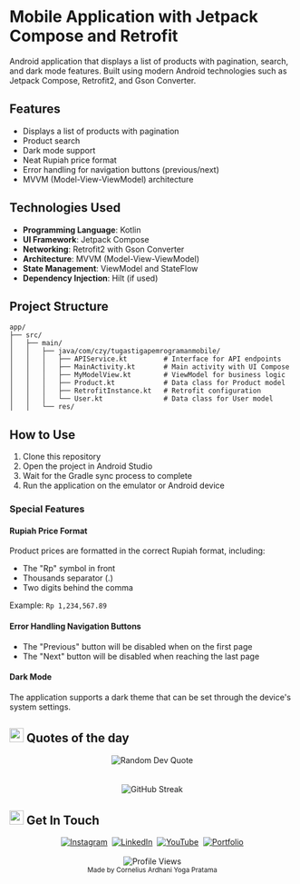 # Mobile Application with Jetpack Compose and Retrofit

Android application that displays a list of products with pagination, search, and dark mode features. Built using modern Android technologies such as Jetpack Compose, Retrofit2, and Gson Converter.

## Features

- Displays a list of products with pagination
- Product search
- Dark mode support
- Neat Rupiah price format
- Error handling for navigation buttons (previous/next)
- MVVM (Model-View-ViewModel) architecture

## Technologies Used

- **Programming Language**: Kotlin
- **UI Framework**: Jetpack Compose
- **Networking**: Retrofit2 with Gson Converter
- **Architecture**: MVVM (Model-View-ViewModel)
- **State Management**: ViewModel and StateFlow
- **Dependency Injection**: Hilt (if used)

## Project Structure

```
app/
├── src/
│   ├── main/
│   │   ├── java/com/czy/tugastigapemrogramanmobile/
│   │   │   ├── APIService.kt         # Interface for API endpoints
│   │   │   ├── MainActivity.kt       # Main activity with UI Compose
│   │   │   ├── MyModelView.kt        # ViewModel for business logic
│   │   │   ├── Product.kt            # Data class for Product model
│   │   │   ├── RetrofitInstance.kt   # Retrofit configuration
│   │   │   └── User.kt               # Data class for User model
│   │   └── res/
```

## How to Use

1. Clone this repository
2. Open the project in Android Studio
3. Wait for the Gradle sync process to complete
4. Run the application on the emulator or Android device

### Special Features

#### Rupiah Price Format
Product prices are formatted in the correct Rupiah format, including:
- The "Rp" symbol in front
- Thousands separator (.)
- Two digits behind the comma

Example: `Rp 1,234,567.89`

#### Error Handling Navigation Buttons
- The "Previous" button will be disabled when on the first page
- The "Next" button will be disabled when reaching the last page

#### Dark Mode
The application supports a dark theme that can be set through the device's system settings.

## <img src="https://media.giphy.com/media/utz68KlKM5LGBVF6HZ/giphy.gif" width="25px" alt="rocket"> Quotes of the day
<div align="center">
  <img src="https://quotes-github-readme.vercel.app/api?type=horizontal&theme=tokyonight" alt="Random Dev Quote" />
</div>
<br/>
<br/>
<div align="center">
  <img src="https://github-readme-streak-stats.herokuapp.com/?user=CZY774&theme=tokyonight&hide_border=true&background=1f1f1f&stroke=58a6ff&ring=58a6ff&fire=58a6ff&currStreakNum=ffffff&sideNums=ffffff&currStreakLabel=58a6ff&sideLabels=58a6ff&dates=ffffff" alt="GitHub Streak" />
</div>

## <img src="https://media.giphy.com/media/hvRJCLFzcasrR4ia7z/giphy.gif" width="25px" alt="waving hand"> Get In Touch
<div align="center">
  <a href="https://www.instagram.com/corneliusyoga" target="_blank"><img src="https://img.shields.io/badge/Instagram-%23E4405F.svg?&style=for-the-badge&logo=instagram&logoColor=white" alt="Instagram"></a>&nbsp;
  <a href="https://www.linkedin.com/in/cornelius-yoga-783b6a291" target="_blank"><img src="https://img.shields.io/badge/LinkedIn-%230077B5.svg?&style=for-the-badge&logo=linkedin&logoColor=white" alt="LinkedIn"></a>&nbsp;
  <a href="https://www.youtube.com/channel/UCj0TlW5vLO6r_Nlwc8oFBpw" target="_blank"><img src="https://img.shields.io/badge/YouTube-%23FF0000.svg?&style=for-the-badge&logo=youtube&logoColor=white" alt="YouTube"></a>&nbsp;
  <a href="https://czy.digital" target="_blank"><img src="https://img.shields.io/badge/Portfolio-%23000000.svg?&style=for-the-badge&logo=react&logoColor=white" alt="Portfolio"></a>
  <br/><br/>
  <img src="https://komarev.com/ghpvc/?username=CZY774&style=flat-square&color=0366D6" alt="Profile Views" />
  <br/>
  <sub>Made by Cornelius Ardhani Yoga Pratama</sub>
</div>
